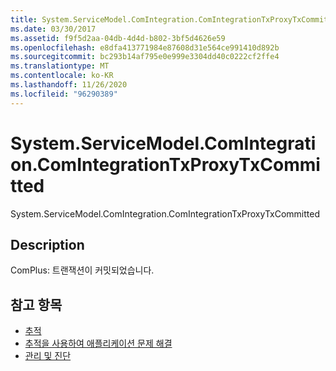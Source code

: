 ```yaml
---
title: System.ServiceModel.ComIntegration.ComIntegrationTxProxyTxCommitted
ms.date: 03/30/2017
ms.assetid: f9f5d2aa-04db-4d4d-b802-3bf5d4626e59
ms.openlocfilehash: e8dfa413771984e87608d31e564ce991410d892b
ms.sourcegitcommit: bc293b14af795e0e999e3304dd40c0222cf2ffe4
ms.translationtype: MT
ms.contentlocale: ko-KR
ms.lasthandoff: 11/26/2020
ms.locfileid: "96290389"
---
```

# <a name="systemservicemodelcomintegrationcomintegrationtxproxytxcommitted"></a>System.ServiceModel.ComIntegration.ComIntegrationTxProxyTxCommitted

System.ServiceModel.ComIntegration.ComIntegrationTxProxyTxCommitted  
  
## <a name="description"></a>Description  

 ComPlus: 트랜잭션이 커밋되었습니다.  
  
## <a name="see-also"></a>참고 항목

- [추적](index.md)
- [추적을 사용하여 애플리케이션 문제 해결](using-tracing-to-troubleshoot-your-application.md)
- [관리 및 진단](../index.md)
